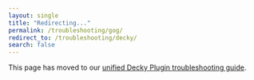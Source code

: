 ```yaml
---
layout: single
title: "Redirecting..."
permalink: /troubleshooting/gog/
redirect_to: /troubleshooting/decky/
search: false
---
```


This page has moved to our [unified Decky Plugin troubleshooting guide](/troubleshooting/decky/).